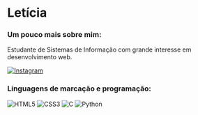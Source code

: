 
# Letícia
### Um pouco mais sobre mim:
Estudante de Sistemas de Informação com grande interesse em desenvolvimento web.

[![Instagram](https://img.shields.io/badge/Instagram-ffaeb5?style=for-the-badge&logo=instagram)](https://www.instagram.com/leticiarezende/)
### Linguagens de marcação e programação:
![HTML5](https://img.shields.io/badge/HTML5-ffaeb5?style=for-the-badge&logo=html5) ![CSS3](https://img.shields.io/badge/CSS3-ffaeb5?style=for-the-badge&logo=css3&logoColor=264CE4) ![C](https://img.shields.io/badge/C-ffaeb5?style=for-the-badge&logo=c) ![Python](https://img.shields.io/badge/Python-ffaeb5?style=for-the-badge&logo=python)

